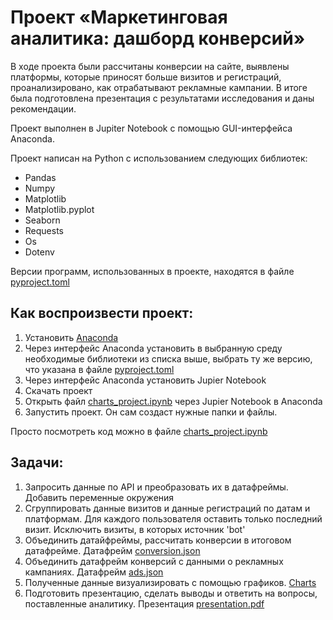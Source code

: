 # Проект «‎Маркетинговая аналитика: дашборд конверсий»‎
В ходе проекта были рассчитаны конверсии на сайте, выявлены платформы, которые приносят больше визитов и регистраций, проанализировано, как отрабатывают рекламные кампании. В итоге была подготовлена презентация с результатами исследования и даны рекомендации.


Проект выполнен в Jupiter Notebook с помощью GUI-интерфейса Anaconda. 

Проект написан на Python с использованием следующих библиотек:
   * Pandas
   * Numpy
   * Matplotlib
   * Matplotlib.pyplot
   * Seaborn
   * Requests
   * Os
   * Dotenv


Версии программ, использованных в проекте, находятся в файле [pyproject.toml](https://github.com/katpvlv/Python-Marketing-Analytics-Project/blob/main/pyproject.toml)


## Как воспроизвести проект:
1. Установить [Anaconda](https://www.anaconda.com/download)
2. Через интерфейс Anaconda установить в выбранную среду необходимые библиотеки из списка выше, выбрать ту же версию, что указана в файле [pyproject.toml](https://github.com/katpvlv/Python-Marketing-Analytics-Project/blob/main/pyproject.toml)
3. Через интерфейс Anaconda установить Jupier Notebook
4. Скачать проект
5. Открыть файл [charts_project.ipynb](https://github.com/katpvlv/Python-Marketing-Analytics-Project/blob/main/charts_project.ipynb) через Jupier Notebook в Anaconda
6. Запустить проект. Он сам создаст нужные папки и файлы.


Просто посмотреть код можно в файле [charts_project.ipynb](https://github.com/katpvlv/Python-Marketing-Analytics-Project/blob/main/charts_project.ipynb)


## Задачи:
1. Запросить данные по API и преобразовать их в датафреймы. Добавить переменные окружения
2. Сгруппировать данные визитов и данные регистраций по датам и платформам. Для каждого пользователя оставить только последний визит. Исключить визиты, в которых источник 'bot'
3. Объединить датайфреймы, рассчитать конверсии в итоговом датафрейме. Датафрейм [conversion.json](https://github.com/katpvlv/Python-Marketing-Analytics-Project/blob/main/conversion.json)
4. Объединить датафрейм конверсий с данными о рекламных кампаниях. Датафрейм [ads.json](https://github.com/katpvlv/Python-Marketing-Analytics-Project/blob/main/ads.json)
5. Полученные данные визуализировать с помощью графиков. [Charts](https://github.com/katpvlv/Python-Marketing-Analytics-Project/tree/main/charts)
6. Подготовить презентацию, сделать выводы и ответить на вопросы, поставленные аналитику. Презентация [presentation.pdf](https://github.com/katpvlv/Python-Marketing-Analytics-Project/blob/main/presentation.pdf)
